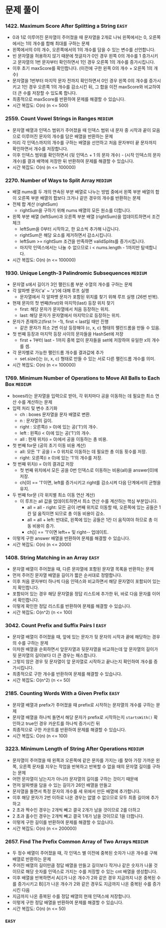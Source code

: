 # 문제 풀이

### 1422. Maximum Score After Splitting a String ```EASY```
- 0과 1로 이루어진 문자열이 주어졌을 때 문자열을 2개로 나눠 왼쪽에서는 0, 오른쪽에서는 1의 개수를 합해 최대를 구하는 문제
- 왼쪽에서의 0의 개수, 오른쪽에서의 1의 개수를 담을 수 있는 변수를 선언합니다.
- 빈 문자열을 허용하지 않기 때문에 첫글자가 0인 경우 왼쪽 0의 개수를 1 증가시키고 문자열의 1번 문자부터 확인하면서 1인 경우 오른쪽 1의 개수를 증가시킵니다.
- 이후 초기 maxScore를 확인합니다. (이전에 구한 왼쪽 0의 개수 + 오른쪽 1의 개수)
- 문자열을 1번부터 마지막 문자 전까지 확인하면서 0인 경우 왼쪽 0의 개수를 증가시키고 1인 경우 오른쪽 1의 개수를 감소시킨 뒤, 그 합을 이전 maxScore와 비교하여 더 큰 수를 저장할 수 있도록 합니다.
- 최종적으로 maxScore를 반환하여 문제를 해결할 수 있습니다.
- 시간 복잡도: O(n) (n <= 500)

### 2559. Count Vowel Strings in Ranges ```MEDIUM```
- 문자열 배열과 인덱스 범위가 주어졌을 때 인덱스 범위 내 문자 중 시작과 끝이 모음으로 이루어진 문자의 개수를 담은 배열을 반환하는 문제
- 미리 각 인덱스까지의 개수를 구하는 배열을 선언하고 처음 문자부터 끝 문자까지 확인하면서 개수를 저장합니다.
- 이후 인덱스 범위를 확인하면서 (뒷 인덱스 + 1 의 문자 개수) - (시작 인덱스의 문자 개수)를 결과 배역에 저장한 뒤 반환하여 문제를 해결할 수 있습니다.
- 시간 복잡도: O(n) (n <= 100000)

### 2270. Number of Ways to Split Array ```MEDIUM```
- 배열 nums를 두 개의 연속된 부분 배열로 나누는 방법 중에서 왼쪽 부분 배열의 합이 오른쪽 부분 배열의 합보다 크거나 같은 경우의 개수를 반환하는 문제
- 전체 합 계산 (rightSum)
  + rightSum을 구하기 위해 nums 배열의 모든 원소를 더합니다.
- 왼쪽 부분 배열 (leftSum)과 오른쪽 부분 배열 (rightSum)을 업데이트하면서 조건 체크
  + leftSum을 0부터 시작하고, 한 요소씩 추가해 나갑니다.
  + rightSum은 해당 요소를 제거하면서 감소시킵니다.
  + leftSum >= rightSum 조건을 만족하면 validSplits를 증가시킵니다.
  + 마지막 인덱스에서는 나눌 수 없으므로 i < nums.length - 1까지만 탐색합니다.
- 시간 복잡도: O(n) (n <= 100000)

### 1930. Unique Length-3 Palindromic Subsequences ```MEDIUM```
- 문자열 s에서 길이가 3인 팰린드롬 부분 수열의 개수를 구하는 문제
- 각 알파벳 문자('a' ~ 'z')에 대해 루프 실행
  + 문자열에서 각 알파벳 문자가 포함된 위치를 찾기 위해 루프 실행 (26번 반복).
- 현재 문자의 첫 번째(first)와 마지막(last) 등장 위치 찾기
  + first: 해당 문자가 문자열에서 처음 등장하는 위치.
  + last: 해당 문자가 문자열에서 마지막으로 등장하는 위치.
- 문자가 존재하고(first != -1), first < last일 때만 진행
  + 같은 문자가 최소 2번 이상 등장해야 (c, x, c) 형태의 팰린드롬을 만들 수 있음.
- 첫 번째 등장과 마지막 등장 사이의 문자들을 HashSet에 저장
  + first + 1부터 last - 1까지 중복 없이 문자들을 set에 저장하여 유일한 x의 개수를 셈.
- 각 문자별로 가능한 팰린드롬 개수를 결과값에 추가
  + set.size()는 (c, x, c) 형태로 만들 수 있는 서로 다른 팰린드롬 개수를 의미.
- 시간 복잡도: O(n) (n <= 100000)

### 1769. Minimum Number of Operations to Move All Balls to Each Box ```MEDIUM```
- boxes라는 문자열을 입력으로 받아, 각 위치마다 공을 이동하는 데 필요한 최소 연산 수를 계산하는 문제
- 입력 처리 및 변수 초기화
  + ch : boxes 문자열을 문자 배열로 변환.
  + n : 문자열의 길이.
  + right : 오른쪽(i > 0)에 있는 공('1')의 개수.
  + left : 왼쪽(i < 0)에 있는 공('1')의 개수.
  + all : 현재 위치(i = 0)에서 공을 이동하는 총 비용.
- 첫 번째 for문 (공의 초기 이동 비용 계산)
  + all: 모든 '1' 공을 i = 0 위치로 이동하는 데 필요한 총 이동 횟수를 저장.
  + right: 오른쪽(i ≥ 0)에 있는 '1'의 개수를 저장.
- 첫 번째 위치(i = 0)의 결과값 저장
  + 첫 번째 위치에서 모든 공을 0번 인덱스로 이동하는 비용(all)을 answer[0]에 저장.
  + ch[0] == '1'이면, left를 증가시키고 right를 감소시켜 다음 단계에서의 균형을 유지.
- 두 번째 for문 (각 위치별 최소 이동 연산 계산)
  + 이 루프는 all 값을 업데이트하면서 최소 연산 수를 계산하는 핵심 부분입니다.
    - all = all - right: 모든 공이 i번째 위치로 이동할 때, 오른쪽에 있는 공들은 1칸 덜 움직이면 되므로 총 이동 비용이 감소.
    - all = all + left: 반대로, 왼쪽에 있는 공들은 1칸 더 움직여야 하므로 총 이동 비용이 증가.
    - ch[i] == '1'이면 left++ 및 right-- 업데이트.
- 이렇게 구한 answer 배열을 반환하여 문제를 해결할 수 있습니다.
- 시간 복잡도: O(n) (n <= 2000)

### 1408. String Matching in an Array ```EASY```
- 문자열 배열이 주어졌을 때, 다른 문자열에 포함된 문자열 목록을 반환하는 문제
- 먼저 주어진 문자열 배열을 길이가 짧은 순서대로 정렬합니다.
- 이후 처음 문자부터 하나씩 다음 인덱스와 비교하면서 해당 문자열이 포함되어 있는지 확인합니다.
- 포함되어 있는 경우 해당 문자열을 정답 리스트에 추가한 뒤, 바로 다음 문자를 이어서 확인합니다.
- 이렇게 확인한 정답 리스트를 반환하여 문제를 해결할 수 있습니다.
- 시간 복잡도: O(n^2) (n <= 100)

### 3042. Count Prefix and Suffix Pairs I ```EASY```
- 문자열 배열이 주어졌을 때, 앞에 있는 문자가 뒷 문자의 시작과 끝에 해당하는 경우의 수를 구하는 문제
- 이차원 배열을 순회하면서 앞문자열과 뒷문자열을 비교하는데 앞 문자열의 길이가 뒷 문자열의 길이보다 더 큰 경우는 패스합니다.
- 그렇지 않은 경우 뒷 문자열이 앞 문자열로 시작하고 끝나는지 확인하여 개수를 증가시킵니다.
- 최종적으로 구한 개수를 반환하여 문제를 해결할 수 있습니다.
- 시간 복잡도: O(n^2) (n <= 50)

### 2185. Counting Words With a Given Prefix ```EASY```
- 문자열 배열과 prefix가 주어졌을 때 prefix로 시작하는 문자열의 개수를 구하는 문제
- 문자열 배열을 하나씩 돌면서 해당 문자가 prefix로 시작하는지 ```startsWith()``` 확인하고 true인 경우 카운트를 하나씩 증가시킨 뒤
- 최종적으로 구한 카운트를 반환하여 문제를 해결할 수 있습니다.
- 시간 복잡도: O(n) (n <= 100)

### 3223. Minimum Length of String After Operations ```MEDIUM```
- 문자열이 주어졌을 때 왼쪽과 오른쪽에 같은 문자를 가지는 i를 찾아 가장 가까운 왼쪽, 오른쪽 문자를 지우는 작업을 반복하고 반복할 수 없을 때의 문자열 길이를 구하는 문제
- 어떤 문자열이 남는지가 아니라 문자열의 길이를 구하는 것이기 때문에 
- 먼저 알파벳을 담을 수 있는 길이가 26인 배열을 만들고
- 문자열을 돌면서 특정 문자의 개수를 세 위에서 만든 배열에 추가합니다.
- 이후 해당 문자가 2번 이하로 나온 경우는 없앨 수 없으므로 모두 최종 길이에 추가하고
- 2 초과 짝수인 경우는 2개씩 빼고 결국 2개가 남을 것이므로 2를 더하고
- 2 초과 홀수인 경우는 2개씩 빼고 결국 1개가 남을 것이므로 1을 더합니다.
- 이렇게 구한 길이를 반환하여 문제를 해결할 수 있습니다.
- 시간 복잡도: O(n) (n <= 200000)

### 2657. Find The Prefix Common Array of Two Arrays ```MEDIUM```
- 두 정수 배열이 주어졌을 때, 각 인덱스 별 이전에 중복된 숫자가 나온 개수를 구해 배열로 반환하는 문제
- 주어진 배열의 길이만큼 정답 배열을 만들고 길이보다 작거나 같은 숫자가 나올 것이므로 해당 숫자를 인덱스로 가지는 수를 저장할 수 있는 cnt 배열을 생성합니다.
- 이후 배열을 반복하면서 A[i]가 나온 개수가 2와 같은 경우 지금까지 나온 중복된 수를 증가시키고 B[i]가 나온 개수가 2와 같은 경우도 지금까지 나온 중복된 수를 증가시킨 다음
- 지금까지 나온 중복된 수를 정답 배열의 현재 인덱스에 저장합니다.
- 이렇게 구한 정답 배열을 반환하여 문제를 해결할 수 있습니다.
- 시간 복잡도: O(n) (n <= 50)

### ```EASY```



